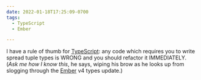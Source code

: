 ```yaml
---
date: 2022-01-18T17:25:09-0700
tags:
  - TypeScript
  - Ember

---
```


I have a rule of thumb for [TypeScript](https://www.typescriptlang.org): any code which requires you to write spread tuple types is WRONG and you should refactor it IMMEDIATELY. (*Ask me how I know this*, he says, wiping his brow as he looks up from slogging through the [Ember](https://emberjs.com) v4 types update.)